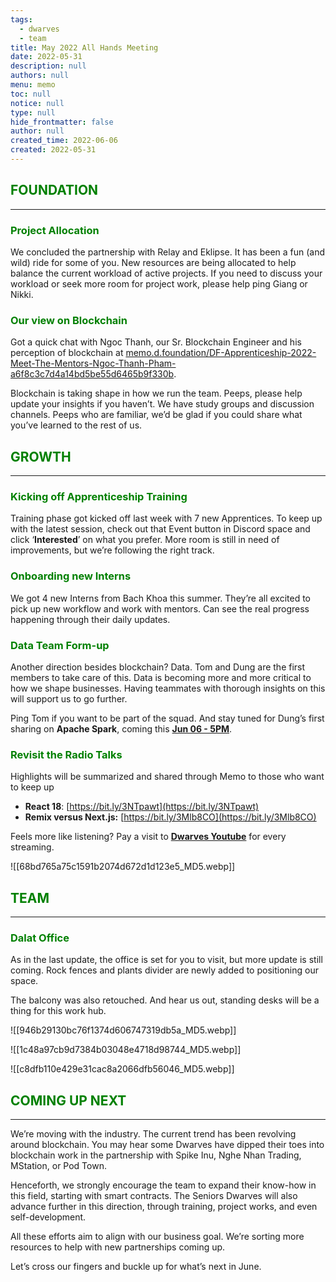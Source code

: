 ```yaml
---
tags: 
  - dwarves
  - team
title: May 2022 All Hands Meeting
date: 2022-05-31
description: null
authors: null
menu: memo
toc: null
notice: null
type: null
hide_frontmatter: false
author: null
created_time: 2022-06-06
created: 2022-05-31
---
```


## <span style='color:green'>FOUNDATION</span> 

---

### <span style='color:green'>**Project Allocation**</span>

We concluded the partnership with Relay and Eklipse. It has been a fun (and wild) ride for some of you. New resources are being allocated to help balance the current workload of active projects. If you need to discuss your workload or seek more room for project work, please help ping Giang or Nikki.

### <span style='color:green'>**Our view on Blockchain**</span>

Got a quick chat with Ngoc Thanh, our Sr. Blockchain Engineer and his perception of blockchain at [memo.d.foundation/DF-Apprenticeship-2022-Meet-The-Mentors-Ngoc-Thanh-Pham-a6f8c3c7d4a14bd5be55d6465b9f330b](https://memo.d.foundation/DF-Apprenticeship-2022-Meet-The-Mentors-Ngoc-Thanh-Pham-a6f8c3c7d4a14bd5be55d6465b9f330b).

Blockchain is taking shape in how we run the team. Peeps, please help update your insights if you haven’t. We have study groups and discussion channels. Peeps who are familiar, we’d be glad if you could share what you’ve learned to the rest of us.


## <span style='color:green'>GROWTH</span>

---

### <span style='color:green'>**Kicking off Apprenticeship Training**</span>

Training phase got kicked off last week with 7 new Apprentices. To keep up with the latest session, check out that Event button in Discord space and click ‘**Interested**’ on what you prefer. More room is still in need of improvements, but we’re following the right track.

### <span style='color:green'>**Onboarding new Interns**</span>

We got 4 new Interns from Bach Khoa this summer. They’re all excited to pick up new workflow and work with mentors. Can see the real progress happening through their daily updates. 

### <span style='color:green'>**Data Team Form-up**</span>

Another direction besides blockchain? Data. Tom and Dung are the first members to take care of this. Data is becoming more and more critical to how we shape businesses. Having teammates with thorough insights on this will support us to go further.

Ping Tom if you want to be part of the squad. And stay tuned for Dung’s first sharing on **Apache Spark**, coming this **[Jun 06 - 5PM](https://discord.com/events/462663954813157376/983032897567084634)**.

### <span style='color:green'>**Revisit the Radio Talks**</span>

Highlights will be summarized and shared through Memo to those who want to keep up

* **React 18**: [https://bit.ly/3NTpawt](https://bit.ly/3NTpawt)
* **Remix versus Next.js:** [https://bit.ly/3Mlb8CO](https://bit.ly/3Mlb8CO)

Feels more like listening? Pay a visit to **[Dwarves Youtube](http://www.youtube.com/channel/UC_SyzGLf6wiqctQFsRI_frw)** for every streaming.


![[68bd765a75c1591b2074d672d1d123e5_MD5.webp]]


## <span style='color:green'>TEAM</span>

---

### <span style='color:green'>**Dalat Office**</span>

<!-- column_list 306d318e-c71f-4304-8eb2-44564b25e219 -->

<!-- column 83be563e-c23b-41e6-9dbc-077eb4ffa0bc -->

As in the last update, the office is set for you to visit, but more update is still coming. Rock fences and plants divider are newly added to positioning our space. 

The balcony was also retouched. And hear us out, standing desks will be a thing for this work hub.

<!-- column a0c9816d-aef7-4aad-877d-d537b3bd69f6 -->

![[946b29130bc76f1374d606747319db5a_MD5.webp]]


<!-- column_list e32178f8-b9d7-47e8-bd6d-9b7d0c90bfe7 -->

<!-- column 1c132290-07eb-48bf-9c07-2641023404af -->

![[1c48a97cb9d7384b03048e4718d98744_MD5.webp]]

<!-- column c67646d1-b9cd-4212-8810-787f2eba9679 -->

![[c8dfb110e429e31cac8a2066dfb56046_MD5.webp]]


## <span style='color:green'>COMING UP NEXT</span>

---

We’re moving with the industry. The current trend has been revolving around blockchain. You may hear some Dwarves have dipped their toes into blockchain work in the partnership with Spike Inu, Nghe Nhan Trading, MStation, or Pod Town. 

Henceforth, we strongly encourage the team to expand their know-how in this field, starting with smart contracts. The Seniors Dwarves will also advance further in this direction, through training, project works, and even self-development. 

All these efforts aim to align with our business goal. We’re sorting more resources to help with new partnerships coming up.

Let’s cross our fingers and buckle up for what’s next in June. 

